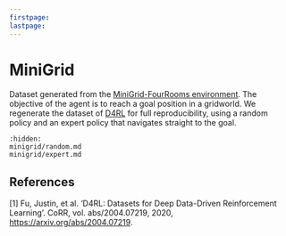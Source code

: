```yaml
---
firstpage:
lastpage:
---
```


# MiniGrid

Dataset generated from the [MiniGrid-FourRooms environment](https://minigrid.farama.org/environments/minigrid/FourRoomsEnv/). The objective of the agent is to reach a goal position in a gridworld.
We regenerate the dataset of [D4RL](https://github.com/Farama-Foundation/D4RL/wiki/Tasks#minigrid-fourrooms) for full reproducibility, using a random policy and an expert policy that navigates straight to the goal.


```{toctree}
:hidden:
minigrid/random.md
minigrid/expert.md
```

## References

[1] Fu, Justin, et al. ‘D4RL: Datasets for Deep Data-Driven Reinforcement Learning’. CoRR, vol. abs/2004.07219, 2020, https://arxiv.org/abs/2004.07219.